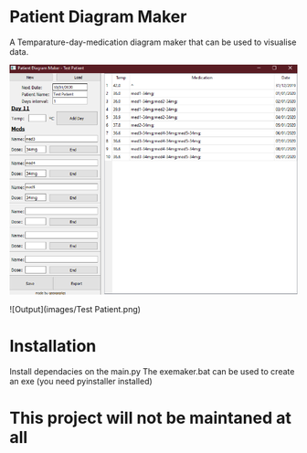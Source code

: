 # Patient Diagram Maker

A Temparature-day-medication diagram maker that can be used to visualise data.

![Main Program](images/1.png)

![Output](images/Test Patient.png)

# Installation 

Install dependacies on the main.py
The exemaker.bat can be used to create an exe (you need pyinstaller installed)

# This project will not be maintaned at all
